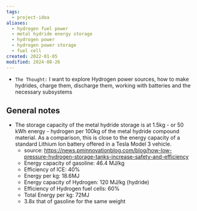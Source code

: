 ```yaml
---
tags:
  - project-idea
aliases:
  - hydrogen fuel power
  - metal hydride energy storage
  - hydrogen power
  - hydrogen power storage
  - fuel cell
created: 2022-01-05
modified: 2024-08-26
---
```

- `The Thought:` I want to explore Hydrogen power sources, how to make hydrides, charge them, discharge them, working with batteries and the necessary subsystems

## General notes
- The storage capacity of the metal hydride storage is at 1.5kg - or 50 kWh energy - hydrogen per 100kg of the metal hydride compound material. As a comparison, this is close to the energy capacity of a standard Lithium Ion battery offered in a Tesla Model 3 vehicle.
	- source: https://news.pminnovationblog.com/blog/how-low-pressure-hydrogen-storage-tanks-increase-safety-and-efficiency
	- Energy capacity of gasoline: 46.4 MJ/kg 
	- Efficiency of ICE: 40%
	- Energy per kg: 18.6MJ
	- Energy capacity of Hydrogen: 120 MJ/kg (hydride)
	- Efficiency of Hydrogen fuel cells: 60%
	- Total Energy per kg: 72MJ
	- 3.8x that of gasoline for the same weight

